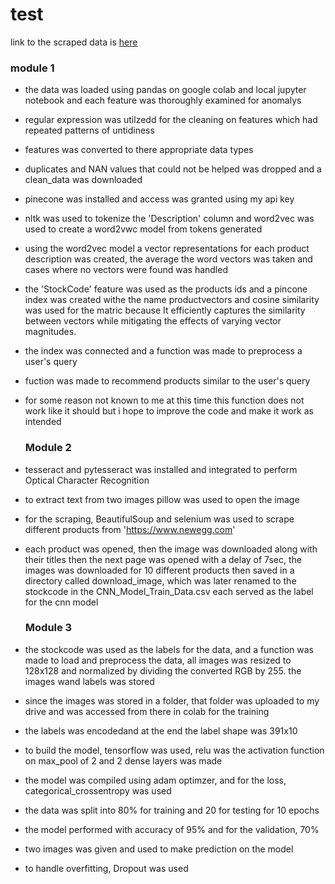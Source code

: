# test

link to the scraped data is [here](https://drive.google.com/drive/folders/1F4YVmGjnaF63L6JrsYvwAXVaeHd7ej5L?usp=drive_link)

### module 1
- the data was loaded using pandas on google colab and local jupyter notebook and each feature was thoroughly examined for anomalys
- regular expression was utilzedd for the cleaning on features which had repeated patterns of untidiness
- features was converted to there appropriate data types
- duplicates and NAN values that could not be helped was dropped and a clean_data was downloaded
  
- pinecone was installed and access was granted using my api key
- nltk was used to tokenize the 'Description' column and word2vec was used to create a word2vwc model from tokens generated
- using the word2vec model a vector representations for each product description was created, the average the word vectors was taken and cases where no vectors were found was handled
- the 'StockCode' feature was used as the products ids and a pincone index was created withe the name productvectors and cosine similarity was used for the matric because It efficiently captures the similarity between vectors while mitigating the effects of varying vector magnitudes.
- the index was connected and a function was made to preprocess a user's query
- fuction was made to recommend products similar to the user's query
- for some reason not known to me at this time this function does not work like it should but i hope to improve the code and make it work as intended

  ### Module 2
- tesseract and pytesseract was installed and integrated to perform Optical Character Recognition
- to extract text from two images pillow was used to open the image
- for the scraping, BeautifulSoup and selenium was used to scrape different products from 'https://www.newegg.com'
- each product was opened, then the image was downloaded along with their titles then the next page was opened with a delay of 7sec, the images was downloaded for 10 different products then saved in a directory called download_image, which was later renamed to the stockcode in the CNN_Model_Train_Data.csv each served as the label for the cnn model
  ### Module 3
- the stockcode was used as the labels for the data, and a function was made to load and preprocess the data, all images was resized to 128x128 and normalized by dividing the converted RGB by 255. the images wand labels was stored
- since the images was stored in a folder, that folder was uploaded to my drive and was accessed from there in colab for the training
- the labels was encodedand at the end the label shape was 391x10
- to build the model, tensorflow was used, relu was the activation function on max_pool of 2 and 2 dense layers was made
- the model was compiled using adam optimzer, and for the loss, categorical_crossentropy was used
- the data was split into 80% for training and 20 for testing for 10 epochs
- the model performed with accuracy of 95% and for the validation, 70%
- two images was given and used to make prediction on the model
- to handle overfitting, Dropout was used 

